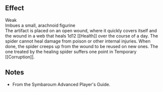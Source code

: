 ## Effect
Weak<br>Imbues a small, arachnoid figurine<br>The artifact is placed on an open wound, where it quickly covers itself and the wound in a web that heals 1d12 [[Health]] over the course of a day. The spider cannot heal damage from poison or other internal injuries. When done, the spider creeps up from the wound to be reused on new ones. The one treated by the healing spider suffers one point in Temporary [[Corruption]].
## Notes
* From the Symbaroum Advanced Player's Guide.